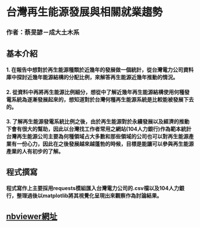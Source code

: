 # 台灣再生能源發展與相關就業趨勢

### 作者：蔡旻諺－成大土木系

##  基本介紹

#### 1. 在報告中想對於再生能源種類於近幾年的發展做一個統計，從台灣電力公司資料庫中探討近幾年能源結構的分配比例，來解答再生能源近幾年推動的情況。
#### 2. 從資料中再將再生能源比例細分，想從中了解近幾年再生能源結構使用何種發電系統為逐漸發展起來的，想知道對於台灣何種再生能源系統是比較能被發展下去的。
#### 3. 了解再生能源發電系統比例之後，由於再生能源對於永續發展以及經濟的推動下會有很大的幫助，因此以台灣找工作者常用之網站(104人力銀行)作為範本統計台灣再生能源公司主要為何種領域占大多數和那些領域的公司也可以對再生能源產業有一份心力，因此在之後發展越來越蓬勃的時候，目標是能讓可以參與再生能源產業的人有初步的了解。

##  程式撰寫

#### 程式寫作上主要採用requests模組匯入台灣電力公司的.csv檔以及104人力銀行，整理過後以matplotlib將其視覺化呈現出來觀察作為討論結果。

##  [nbviewer網址](http://nbviewer.jupyter.org/github/ublog1228/Crawler/blob/master/Renewable_energy.ipynb)
